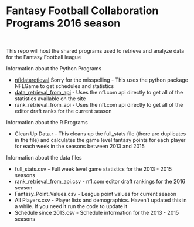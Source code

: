 <h1>Fantasy Football Collaboration Programs 2016 season</h1>
<br />
<p>This repo will host the shared programs used to retrieve and analyze data for the Fantasy Football league</p>
<p>Information about the Python Programs</p>
<ul>
	<li><u>nfldataretieval</u> Sorry for the misspelling - This uses the python package NFLGame to get schedules and statistics</li>
	<li><u>data_retrieval_from_api</u> - Uses the nfl.com api directly to get all of the statistics available on the site</li>
	<li>rank_retrieval_from_api - Uses the nfl.com api directly to get all of the editor draft ranks for the current season</li>
</ul>
<p>Information about the R Programs</p>
<ul>
    <li>Clean Up Data.r - This cleans up the full_stats file (there are duplicates in the file) and calculates the game level fantasy points for each player for each week in the seasons between 2013 and 2015</li>
</ul>
<p>Information about the data files</p>
<ul>
	<li>full_stats.csv - Full week level game statistics for the 2013 - 2015 seasons</li>
	<li>rank_retrieval_from_api.csv - nfl.com editor draft rankings for the 2016 season</li>
	<li>Fantasy_Point_Values.csv - League point values for current season</li>
	<li>All Players.csv - Player lists and demographics. Haven't updated this in a while. If you need it run the code to update it</li>
	<li>Schedule since 2013.csv - Schedule information for the 2013 - 2015 seasons</li>
</ul>
